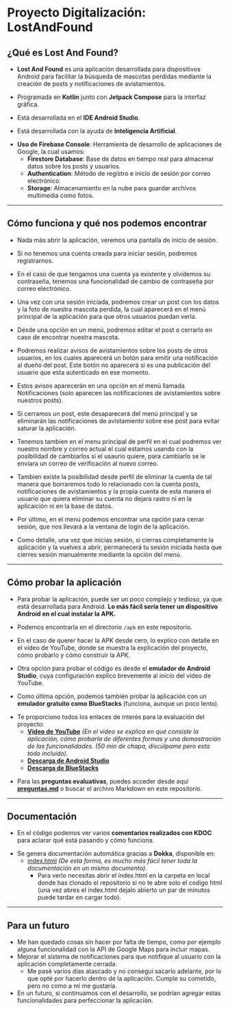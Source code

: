 # **Proyecto Digitalización: LostAndFound**

## **¿Qué es Lost And Found?**

- **Lost And Found** es una aplicación desarrollada para dispositivos Android para facilitar la búsqueda de mascotas perdidas mediante la creación de posts y notificaciones de avistamientos.
* Programada en **Kotlin** junto con **Jetpack Compose** para la interfaz gráfica.
- Está desarrollada en el **IDE Android Studio**.
* Está desarrollada con la ayuda de **Inteligencia Artificial**.
- **Uso de Firebase Console**: Herramienta de desarrollo de aplicaciones de Google, la cual usamos:
  - **Firestore Database**: Base de datos en tiempo real para almacenar datos sobre los posts y usuarios.
  - **Authentication**: Método de registro e inicio de sesión por correo electrónico.
  - **Storage**: Almacenamiento en la nube para guardar archivos multimedia como fotos.

---

## **Cómo funciona y qué nos podemos encontrar**

- Nada más abrir la aplicación, veremos una pantalla de inicio de sesión.
* Si no tenemos una cuenta creada para iniciar sesión, podremos registrarnos.
- En el caso de que tengamos una cuenta ya existente y olvidemos su contraseña, tenemos una funcionalidad de cambio de contraseña por correo electrónico.
* Una vez con una sesión iniciada, podremos crear un post con los datos y la foto de nuestra mascota perdida, la cual aparecerá en el menú principal de la aplicación para que otros usuarios puedan verla.
- Desde una opción en un menú, podremos editar el post o cerrarlo en caso de encontrar nuestra mascota.
* Podremos realizar avisos de avistamientos sobre los posts de otros usuarios, en los cuales aparecerá un botón para emitir una notificación al dueño del post. Este botón no aparecerá si es una publicación del usuario que esta autenticado en ese momento.
- Estos avisos aparecerán en una opción en el menú llamada Notificaciones (solo aparecen las notificaciones de avistamientos sobre nuestros posts).
* Si cerramos un post, este desaparecerá del menú principal y se eliminarán las notificaciones de avistamiento sobre ese post para evitar saturar la aplicación.
- Tenemos tambien en el menu principal de perfil en el cual podremos ver nuestro nombre y correo actual el cual estamos usando con la posibilidad de cambiarlos si el usaurio quiere, para cambiarlo se le enviara un correo de verificación al nuevo correo.
* Tambien existe la posibilidad desde perfil de eliminar la cuenta de tal manera que borraremos todo lo relacionado con la cuenta posts, notificaciones de avistamientos y la propia cuenta de esta manera el usuario que quiera eliminar su cuenta no dejara rastro ni en la aplicaición ni en la base de datos.
- Por último, en el menú podemos encontrar una opción para cerrar sesión, que nos llevará a la ventana de login de la aplicación.
* Como detalle, una vez que inicias sesión, si cierras completamente la aplicación y la vuelves a abrir, permanecerá tu sesión iniciada hasta que cierres sesión manualmente mediante la opción del menú.

---

## **Cómo probar la aplicación**

- Para probar la aplicación, puede ser un poco complejo y tedioso, ya que está desarrollada para Android. **Lo más fácil sería tener un dispositivo Android en el cual instalar la APK.**
* Podemos encontrarla en el directorio `/apk` en este repositorio.
- En el caso de querer hacer la APK desde cero, lo explico con detalle en el video de YouTube, donde se muestra la explicación del proyecto, cómo probarlo y cómo construir la APK.
* Otra opción para probar el código es desde el **emulador de Android Studio**, cuya configuración explico brevemente al inicio del video de YouTube.
- Como última opción, podemos también probar la aplicación con un **emulador gratuito como BlueStacks** (funciona, aunque un poco lento).
* Te proporciono todos los enlaces de interés para la evaluación del proyecto:
  - **[Video de YouTube](https://www.youtube.com/watch?v=dm1smtHQcxA)** _(En el video se explica en qué consiste la aplicación, cómo probarla de diferentes formas y una demostración de las funcionalidades. (50 min de chapa, discúlpame pero esta todo incluido)._
  - **[Descarga de Android Studio](https://developer.android.com/studio?hl=es-419)**
  - **[Descarga de BlueStacks](https://www.bluestacks.com/es/index.html)**
- Para las **preguntas evaluativas**, puedes acceder desde aquí **[preguntas.md](preguntas.md)** o buscar el archivo Markdown en este repositorio.

---

## **Documentación**

- En el código podemos ver varios **comentarios realizados con KDOC** para aclarar qué está pasando y cómo funciona.
* Se genera documentación automática gracias a **Dokka**, disponible en:
  - [index.html](app/build/dokka/html/index.html) _(De esta forma, es mucho más fácil tener toda la documentación en un mismo documento)._
    - Para verlo necesitas abrir el index.html en la carpeta en local donde has clonado el repositorio si no te abre solo el codigo html (una vez abres el index.html dejalo abierto un par de minutos puede tardar en cargar todo).

---

## **Para un futuro**

- Me han quedado cosas sin hacer por falta de tiempo, como por ejemplo alguna funcionalidad con la API de Google Maps para incluir mapas.
- Mejorar el sistema de notificaciones para que notifique al usuario con la aplicación completamente cerrada.
  - Me pasé varios días atascado y no conseguí sacarlo adelante, por lo que opté por hacerlo dentro de la aplicación. Cumple su cometido, pero no como a mí me gustaría.
- En un futuro, si continuamos con el desarrollo, se podrían agregar estas funcionalidades para perfeccionar la aplicación.  
